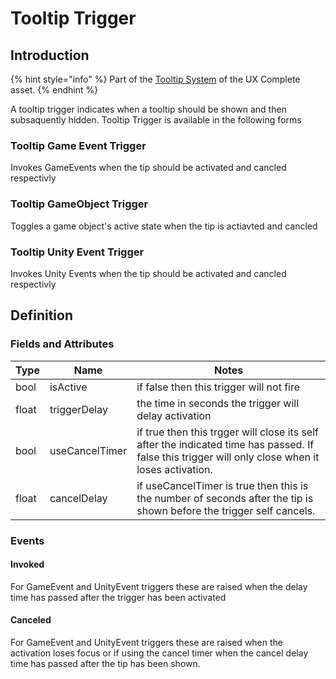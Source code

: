 # Tooltip Trigger

## Introduction

{% hint style="info" %}
Part of the [Tooltip System](../learning/core-concepts/tooltips.md) of the UX Complete asset.
{% endhint %}

A tooltip trigger indicates when a tooltip should be shown and then subsaquently hidden. Tooltip Trigger is available in the following forms

### Tooltip Game Event Trigger

Invokes GameEvents when the tip should be activated and cancled respectivly

### Tooltip GameObject Trigger

Toggles a game object's active state when the tip is actiavted and cancled

### Tooltip Unity Event Trigger

Invokes Unity Events when the tip should be activated and cancled respectivly

## Definition

### Fields and Attributes

| Type  | Name           | Notes                                                                                                                                             |
| ----- | -------------- | ------------------------------------------------------------------------------------------------------------------------------------------------- |
| bool  | isActive       | if false then this trigger will not fire                                                                                                          |
| float | triggerDelay   | the time in seconds the trigger will delay activation                                                                                             |
| bool  | useCancelTimer | if true then this trgger will close its self after the indicated time has passed. If false this trigger will only close when it loses activation. |
| float | cancelDelay    | if useCancelTimer is true then this is the number of seconds after the tip is shown before the trigger self cancels.                              |

### Events

#### Invoked

For GameEvent and UnityEvent triggers these are raised when the delay time has passed after the trigger has been activated

#### Canceled

For GameEvent and UnityEvent triggers these are raised when the activation loses focus or if using the cancel timer when the cancel delay time has passed after the tip has been shown.
